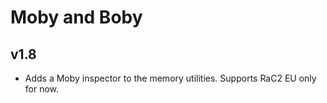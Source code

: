 # Moby and Boby

## v1.8
- Adds a Moby inspector to the memory utilities. Supports RaC2 EU only for now.